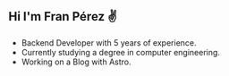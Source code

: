 
## Hi I'm Fran Pérez :v:
- Backend Developer with 5 years of experience.
- Currently studying a degree in computer engineering.
- Working on a Blog with Astro. 
